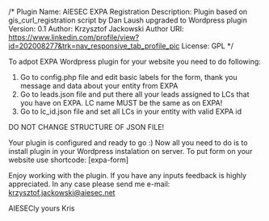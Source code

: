 /*
Plugin Name: AIESEC EXPA Registration 
Description: Plugin based on gis_curl_registration script by Dan Laush upgraded to Wordpress plugin
Version: 0.1
Author: Krzysztof Jackowski
Author URI: https://www.linkedin.com/profile/view?id=202008277&trk=nav_responsive_tab_profile_pic
License: GPL 
*/

To adpot EXPA Wordpress plugin for your website you need to do following:
1) Go to config.php file and edit basic labels for the form, thank you message and data about your entity from EXPA
2) Go to leads.json file and put there all your leads assigned to LCs that you have on EXPA. LC name MUST be the same as on EXPA!
3) Go to lc_id.json file and set all LCs in your entity with valid EXPA id

DO NOT CHANGE STRUCTURE OF JSON FILE!

Your plugin is configured and ready to go :) Now all you need to do is to install plugin in your Wordpress instalation on server. 
To put form on your website use shortcode: [expa-form]

Enjoy working with the plugin. If you have any inputs feedback is highly appreciated. In any case please send me e-mail: krzysztof.jackowski@aiesec.net

AIESECly yours
Kris